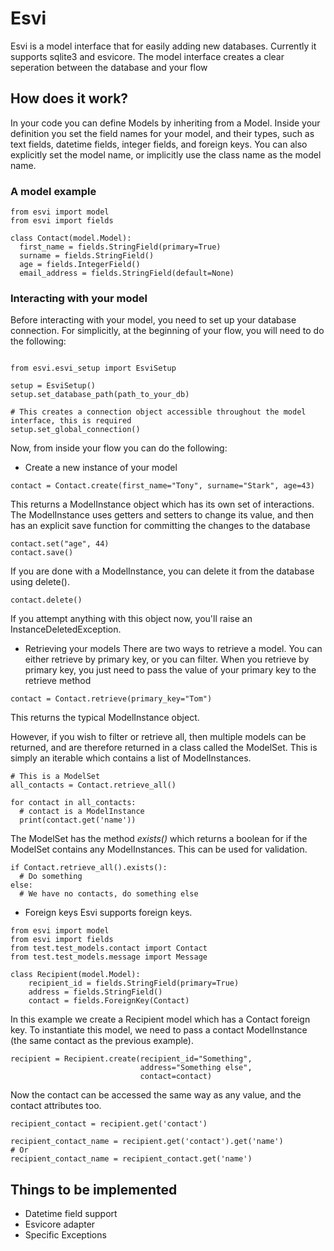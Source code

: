 # Esvi

Esvi is a model interface that for easily adding new databases. Currently it supports sqlite3 and esvicore.
The model interface creates a clear seperation between the database and your flow

## How does it work?
In your code you can define Models by inheriting from a Model. Inside your definition you set the field names for your model, and their types, such as text fields, datetime fields, integer fields, and foreign keys. You can also explicitly set the model name, or implicitly use the class name as the model name.

### A model example
```
from esvi import model
from esvi import fields

class Contact(model.Model):
  first_name = fields.StringField(primary=True)
  surname = fields.StringField()
  age = fields.IntegerField()
  email_address = fields.StringField(default=None)
```

### Interacting with your model
Before interacting with your model, you need to set up your database connection.
For simplicitly, at the beginning of your flow, you will need to do the following:
```

from esvi.esvi_setup import EsviSetup

setup = EsviSetup()
setup.set_database_path(path_to_your_db)

# This creates a connection object accessible throughout the model interface, this is required
setup.set_global_connection()
```

Now, from inside your flow you can do the following:
- Create a new instance of your model
```
contact = Contact.create(first_name="Tony", surname="Stark", age=43)
```
This returns a ModelInstance object which has its own set of interactions.
The ModelInstance uses getters and setters to change its value, and then has an explicit save function for committing the changes to the database
```
contact.set("age", 44)
contact.save()
```
If you are done with a ModelInstance, you can delete it from the database using delete().
```
contact.delete()
```
If you attempt anything with this object now, you'll raise an InstanceDeletedException.

- Retrieving your models
There are two ways to retrieve a model. You can either retrieve by primary key, or you can filter.
When you retrieve by primary key, you just need to pass the value of your primary key to the retrieve method
```
contact = Contact.retrieve(primary_key="Tom")
```
This returns the typical ModelInstance object.

However, if you wish to filter or retrieve all, then multiple models can be returned, and are therefore returned in a class called the ModelSet.
This is simply an iterable which contains a list of ModelInstances.
```
# This is a ModelSet
all_contacts = Contact.retrieve_all()

for contact in all_contacts:
  # contact is a ModelInstance
  print(contact.get('name'))
```
The ModelSet has the method <i>exists()</i> which returns a boolean for if the ModelSet contains any ModelInstances.
This can be used for validation.
```
if Contact.retrieve_all().exists():
  # Do something
else:
  # We have no contacts, do something else
```

- Foreign keys
Esvi supports foreign keys.
```
from esvi import model
from esvi import fields
from test.test_models.contact import Contact
from test.test_models.message import Message

class Recipient(model.Model):
    recipient_id = fields.StringField(primary=True)
    address = fields.StringField()
    contact = fields.ForeignKey(Contact)
```
In this example we create a Recipient model which has a Contact foreign key.
To instantiate this model, we need to pass a contact ModelInstance (the same contact as the previous example).

```
recipient = Recipient.create(recipient_id="Something",
                             address="Something else",
                             contact=contact)
```
Now the contact can be accessed the same way as any value, and the contact attributes too.
```
recipient_contact = recipient.get('contact')

recipient_contact_name = recipient.get('contact').get('name')
# Or
recipient_contact_name = recipient_contact.get('name')
```


## Things to be implemented
- Datetime field support
- Esvicore adapter
- Specific Exceptions
